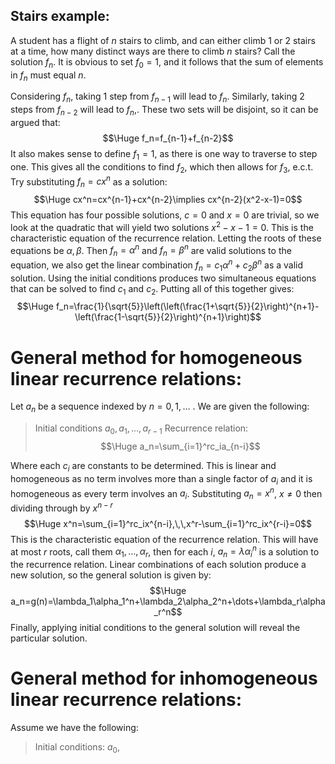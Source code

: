 ## Stairs example:

A student has a flight of $n$ stairs to climb, and can either climb $1$ or $2$ stairs at a time, how many distinct ways are there to climb $n$ stairs? Call the solution $f_n$. It is obvious to set $f_0=1$, and it follows that the sum of elements in $f_n$ must equal $n$.

Considering $f_n$, taking $1$ step from $f_{n-1}$ will lead to $f_n$. Similarly, taking $2$ steps from $f_{n-2}$ will lead to $f_n$,. These two sets will be disjoint, so it can be argued that:$$\Huge f_n=f_{n-1}+f_{n-2}$$
It also makes sense to define $f_1=1$, as there is one way to traverse to step one. This gives all the conditions to find $f_2$, which then allows for $f_3$, e.c.t. Try substituting $f_n=cx^n$ as a solution:$$\Huge cx^n=cx^{n-1}+cx^{n-2}\implies cx^{n-2}(x^2-x-1)=0$$
This equation has four possible solutions, $c=0$ and $x=0$ are trivial, so we look at the quadratic that will yield two solutions $x^2-x-1=0$. This is the characteristic equation of the recurrence relation. Letting the roots of these equations be $\alpha,\beta$. Then $f_n=\alpha^n$ and $f_n=\beta^n$ are valid solutions to the equation, we also get the linear combination $f_n=c_1\alpha^n+c_2\beta^n$ as a valid solution. Using the initial conditions produces two simultaneous equations that can be solved to find $c_1$ and $c_2$. Putting all of this together gives:$$\Huge f_n=\frac{1}{\sqrt{5}}\left(\left(\frac{1+\sqrt{5}}{2}\right)^{n+1}-\left(\frac{1-\sqrt{5}}{2}\right)^{n+1}\right)$$

# General method for homogeneous linear recurrence relations:

Let $a_n$ be a sequence indexed by $n=0,1,\dots$ . We are given the following:
> Initial conditions $a_0,a_1,\dots,a_{r-1}$
> Recurrence relation:$$\Huge a_n=\sum_{i=1}^rc_ia_{n-i}$$

Where each $c_i$ are constants to be determined. This is linear and homogeneous as no term involves more than a single factor of $a_i$ and it is homogeneous as every term involves an $a_i$. Substituting $a_n=x^n$, $x\neq0$ then dividing through by $x^{n-r}$$$\Huge x^n=\sum_{i=1}^rc_ix^{n-i},\,\,x^r-\sum_{i=1}^rc_ix^{r-i}=0$$
This is the characteristic equation of the recurrence relation. This will have at most $r$ roots, call them $\alpha_1,\dots,\alpha_r$, then for each $i$, $a_n=\lambda\alpha_i^n$ is a solution to the recurrence relation. Linear combinations of each solution produce a new solution, so the general solution is given by:$$\Huge a_n=g(n)=\lambda_1\alpha_1^n+\lambda_2\alpha_2^n+\dots+\lambda_r\alpha_r^n$$
Finally, applying initial conditions to the general solution will reveal the particular solution.

# General method for inhomogeneous linear recurrence relations:

Assume we have the following:
> Initial conditions: $a_0,$
